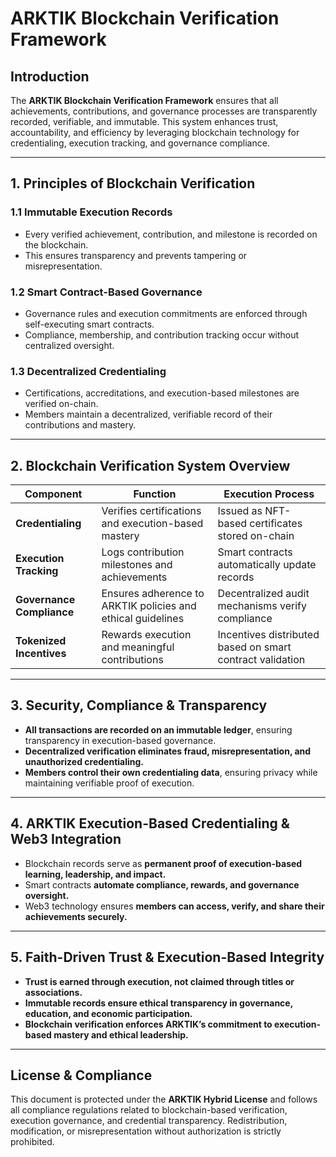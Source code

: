 # ARKTIK Blockchain Verification Framework  

## **Introduction**  
The **ARKTIK Blockchain Verification Framework** ensures that all achievements, contributions, and governance processes are transparently recorded, verifiable, and immutable. This system enhances trust, accountability, and efficiency by leveraging blockchain technology for credentialing, execution tracking, and governance compliance.  

---  

## **1. Principles of Blockchain Verification**  

### **1.1 Immutable Execution Records**  
- Every verified achievement, contribution, and milestone is recorded on the blockchain.  
- This ensures transparency and prevents tampering or misrepresentation.  

### **1.2 Smart Contract-Based Governance**  
- Governance rules and execution commitments are enforced through self-executing smart contracts.  
- Compliance, membership, and contribution tracking occur without centralized oversight.  

### **1.3 Decentralized Credentialing**  
- Certifications, accreditations, and execution-based milestones are verified on-chain.  
- Members maintain a decentralized, verifiable record of their contributions and mastery.  

---  

## **2. Blockchain Verification System Overview**  

| **Component** | **Function** | **Execution Process** |
|--------------|------------|----------------------|
| **Credentialing** | Verifies certifications and execution-based mastery | Issued as NFT-based certificates stored on-chain |
| **Execution Tracking** | Logs contribution milestones and achievements | Smart contracts automatically update records |
| **Governance Compliance** | Ensures adherence to ARKTIK policies and ethical guidelines | Decentralized audit mechanisms verify compliance |
| **Tokenized Incentives** | Rewards execution and meaningful contributions | Incentives distributed based on smart contract validation |  

---  

## **3. Security, Compliance & Transparency**  

- **All transactions are recorded on an immutable ledger**, ensuring transparency in execution-based governance.  
- **Decentralized verification eliminates fraud, misrepresentation, and unauthorized credentialing.**  
- **Members control their own credentialing data**, ensuring privacy while maintaining verifiable proof of execution.  

---  

## **4. ARKTIK Execution-Based Credentialing & Web3 Integration**  

- Blockchain records serve as **permanent proof of execution-based learning, leadership, and impact.**  
- Smart contracts **automate compliance, rewards, and governance oversight.**  
- Web3 technology ensures **members can access, verify, and share their achievements securely.**  

---  

## **5. Faith-Driven Trust & Execution-Based Integrity**  

- **Trust is earned through execution, not claimed through titles or associations.**  
- **Immutable records ensure ethical transparency in governance, education, and economic participation.**  
- **Blockchain verification enforces ARKTIK’s commitment to execution-based mastery and ethical leadership.**  

---  

## **License & Compliance**  

This document is protected under the **ARKTIK Hybrid License** and follows all compliance regulations related to blockchain-based verification, execution governance, and credential transparency. Redistribution, modification, or misrepresentation without authorization is strictly prohibited.  
